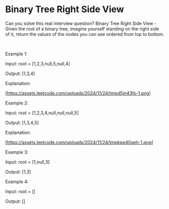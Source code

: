 # Binary Tree Right Side View

Can you solve this real interview question? Binary Tree Right Side View - Given the root of a binary tree, imagine yourself standing on the right side of it, return the values of the nodes you can see ordered from top to bottom.

 

Example 1:

Input: root = [1,2,3,null,5,null,4]

Output: [1,3,4]

Explanation:

[https://assets.leetcode.com/uploads/2024/11/24/tmpd5jn43fs-1.png]

Example 2:

Input: root = [1,2,3,4,null,null,null,5]

Output: [1,3,4,5]

Explanation:

[https://assets.leetcode.com/uploads/2024/11/24/tmpkpe40xeh-1.png]

Example 3:

Input: root = [1,null,3]

Output: [1,3]

Example 4:

Input: root = []

Output: []